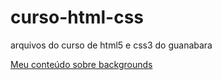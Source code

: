 # curso-html-css
 arquivos do curso de html5 e css3 do guanabara

<!DOCTYPE html>
<html lang="pt-br">
<head>
    <meta charset="UTF-8">
    <meta name="viewport" content="width=device-width, initial-scale=1.0">

 <p>
 <a href="modulo 3/aulas/backgrounds/index.html">Meu conteúdo sobre backgrounds</a>
 </p>

